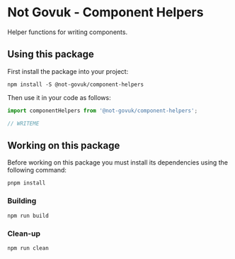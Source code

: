 Not Govuk - Component Helpers
===

Helper functions for writing components.


Using this package
------------------

First install the package into your project:

```shell
npm install -S @not-govuk/component-helpers
```

Then use it in your code as follows:

```js
import componentHelpers from '@not-govuk/component-helpers';

// WRITEME

```


Working on this package
-----------------------

Before working on this package you must install its dependencies using
the following command:

```shell
pnpm install
```


### Building

```shell
npm run build
```


### Clean-up

```shell
npm run clean
```
